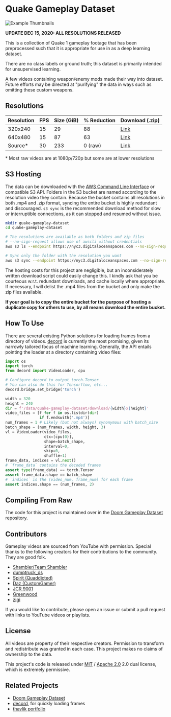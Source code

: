 # Quake Gameplay Dataset
![Example Thumbnails](images/thumbnails.gif)

**UPDATE DEC 15, 2020: ALL RESOLUTIONS RELEASED**

This is a collection of Quake 1 gameplay footage that has been preprocessed such that it is appropriate for use in as a deep learning dataset.

There are no class labels or ground truth; this dataset is primarily intended for unsupervised learning.

A few videos containing weapon/enemy mods made their way into dataset. Future efforts may be directed at "purifying" the data in ways such as omitting these custom weapons.

## Resolutions
| Resolution      | FPS | Size (GiB) | % Reduction | Download (.zip)
| --------------- | --- | ---------- | ----------- | --------
| 320x240         | 15  | 29         | 88          | [Link](https://quake-gameplay-dataset.nyc3.digitaloceanspaces.com/320x240.zip)
| 640x480         | 15  | 87         | 63          | [Link](https://quake-gameplay-dataset.nyc3.digitaloceanspaces.com/640x480.zip)
| Source*         | 30  | 233        | 0 (raw)     | [Link](https://quake-gameplay-dataset.nyc3.digitaloceanspaces.com/raw.zip)

\* Most raw videos are at 1080p/720p but some are at lower resolutions

## S3 Hosting
The data can be downloaded with the [AWS Command Line Interface](https://aws.amazon.com/cli/) or compatible S3 API. Folders in the S3 bucket are named according to the resolution video they contain. Because the bucket contains all resolutions in both .mp4 and .zip format, syncing the entire bucket is highly redundant and discouraged. `s3 sync` is the recommended download method for slow or interruptible connections, as it can stopped and resumed without issue.

```bash
mkdir quake-gameplay-dataset
cd quake-gameplay-dataset

# The resolutions are available as both folders and zip files
# --no-sign-request allows use of awscli without credentials
aws s3 ls --endpoint https://nyc3.digitaloceanspaces.com --no-sign-request s3://quake-gameplay-dataset/

# Sync only the folder with the resolution you want
aws s3 sync --endpoint https://nyc3.digitaloceanspaces.com --no-sign-request s3://quake-gameplay-dataset/320x240 320x240
```

The hosting costs for this project are negligible, but an inconsiderately written download script could easily change this. I kindly ask that you be courteous w.r.t. redundant downloads, and cache locally where appropriate. If necessary, I will delist the .mp4 files from the bucket and only make the zip files available.

**If your goal is to copy the entire bucket for the purpose of hosting a duplicate copy for others to use, by all means download the entire bucket.**


## How To Use
There are several existing Python solutions for loading frames from a directory of videos. [decord](https://github.com/dmlc/decord) is currently the most promising, given its narrowly tailored focus of machine learning. Generally, the API entails pointing the loader at a directory containing video files:
```python
import os
import torch
from decord import VideoLoader, cpu

# Configure decord to output torch.Tensor
# You can also do this for Tensorflow, etc...
decord.bridge.set_bridge('torch')

width = 320
height = 240
dir = f'/data/quake-gameplay-dataset/download/{width}x{height}'
video_files = [f for f in os.listdir(dir)
               if f.endswith('.mp4')]
num_frames = 1 # Likely (but not always) synonymous with batch_size
batch_shape = (num_frames, width, height, 3)
vl = VideoLoader(video_files,
                 ctx=[cpu(0)],
                 shape=batch_shape,
                 interval=0,
                 skip=0,
                 shuffle=1)
frame_data, indices = vl.next()
# `frame_data` contains the decoded frames
assert type(frame_data) == torch.Tensor
assert frame_data.shape == batch_shape
# `indices` is the (video_num, frame_num) for each frame
assert indices.shape == (num_frames, 2)
``` 

## Compiling From Raw
The code for this project is maintained over in the [Doom Gameplay Dataset](https://github.com/thavlik/doom-gameplay-dataset) repository.

## Contributors
Gameplay videos are sourced from YouTube with permission. Special thanks to the following creators for their contributions to the community. They are good folk. 
- [Shambler/Team Shambler](https://www.youtube.com/user/FiendUK1)
- [dumptruck_ds](https://www.youtube.com/c/dumptruckds)
- [Spirit (Quaddicted)](https://quaddicted.com)
- [Daz (CustomGamer)](https://www.youtube.com/c/CustomGamer)
- [JCR 9001](https://www.youtube.com/c/JCR9001)
- [Greenwood](https://www.youtube.com/channel/UCMAKW4cqyo-7Xm_zHewDtTQ)
- [zigi](https://www.youtube.com/user/fibluzigi)

If you would like to contribute, please open an issue or submit a pull request with links to YouTube videos or playlists.

## License
All videos are property of their respective creators. Permission to transform and redistribute was granted in each case. This project makes no claims of ownership to the data.

This project's code is released under [MIT](LICENSE-MIT) / [Apache 2.0](LICENSE-Apache) 2.0 dual license, which is extremely permissive.

## Related Projects
- [Doom Gameplay Dataset](https://github.com/thavlik/doom-gameplay-dataset)
- [decord](https://github.com/dmlc/decord), for quickly loading frames
- [thavlik portfolio](https://github.com/thavlik/machine-learning-portfolio)
